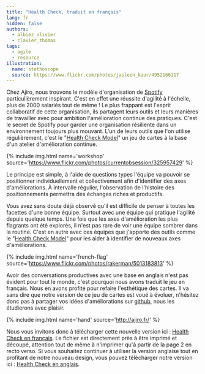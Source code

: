 ```yaml
---
title: "Health Check, traduit en français"
lang: fr
hidden: false
authors:
  - albiez_olivier
  - clavier_thomas
tags:
  - agile
  - resource
illustration:
  name: stethoscope
  source: https://www.flickr.com/photos/jasleen_kaur/4952166117
---
```


Chez Ajiro, nous trouvons le modèle d'organisation de [Spotify] particulièrement inspirant. C'est en effet une réussite d'agilité à l'échelle, plus de 2000 salariés tout de même ! Le plus frappant est l'esprit collaboratif de cette organisation, ils partagent leurs outils et leurs manières de travailler avec pour ambition l'amélioration continue des pratiques. C'est le secret de Spotify pour garder une organisation résiliente dans un environnement toujours plus mouvant. L'un de leurs outils que l'on utilise régulièrement, c'est le "[Health Check Model]" un jeu de cartes à la base d'un atelier d'amélioration continue.

{% include img.html
  name='workshop'
  source='https://www.flickr.com/photos/currentobsession/325957429'
%}

Le principe est simple, à l'aide de questions types l'équipe va pouvoir se positionner individuellement et collectivement afin d'identifier des axes d'améliorations. À intervalle régulier, l'observation de l'histoire des positionnements permettra des échanges riches et productifs.

Vous avez sans doute déjà observé qu'il est difficile de penser à toutes les facettes d'une bonne équipe. Surtout avec une équipe qui pratique l'agilité depuis quelque temps. Une fois que les axes d'amélioration les plus flagrants ont été explorés, il n'est pas rare de voir une équipe sombrer dans la routine. C'est en autre avec ces équipes que j'apporte des outils comme le "[Health Check Model]" pour les aider à identifier de nouveaux axes d'améliorations.

{% include img.html
  name='french-flag'
  source='https://www.flickr.com/photos/rakerman/5013183813'
%}

Avoir des conversations productives avec une base en anglais n'est pas évident pour tout le monde, c'est pourquoi nous avons traduit le jeu en français. Nous en avons profité pour refaire l'esthétique des cartes. Il va sans dire que notre version de ce jeu de cartes est voué à évoluer, n'hésitez donc pas à partager vos idées d'améliorations sur [github](https://github.com/ajiro-fr/publications), nous les étudierons avec plaisir.

{% include img.html
  name='hand'
  source='http://ajiro.fr/'
%}

Nous vous invitons donc à télécharger cette nouvelle version ici : [Health Check en français]. Le fichier est directement près à être imprimé et découpé, attention tout de même à n'imprimer qu'à partir de la page 2 en recto verso.
Si vous souhaitez continuer à utiliser la version anglaise tout en profitant de notre nouveau design, vous pouvez télécharger notre version ici : [Health Check en anglais].


[Spotify]:  https://labs.spotify.com/
[Health Check Model]:  https://labs.spotify.com/2014/09/16/squad-health-check-model/
[Resources]: /resources
[Health Check en français]: /assets/resources/health_check/health-check-fr.pdf
[Health Check en anglais]: /assets/resources/health_check/health-check-en.pdf
